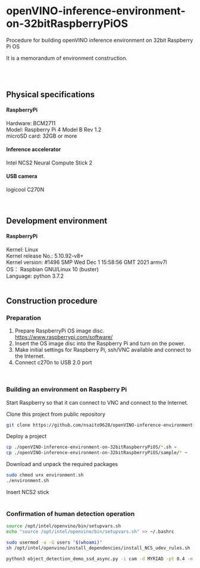 # openVINO-inference-environment-on-32bitRaspberryPiOS
Procedure for building openVINO inference environment on 32bit Raspberry Pi OS  

It is a memorandum of environment construction.  

<br>
<br>

## **Physical specifications**

#### **RaspberryPi**
Hardware: BCM2711  
Model: Raspberry Pi 4 Model B Rev 1.2  
microSD card: 32GB or more

#### **Inference accelerator**
Intel NCS2 Neural Compute Stick 2  

#### **USB camera**
logicool C270N  
<br>
<br />

## **Development environment**
#### **RaspberryPi**
Kernel: Linux    
Kernel release No.: 5.10.92-v8+   
Kernel version: #1496 SMP Wed Dec 1 15:58:56 GMT 2021 armv7l    
OS： Raspbian GNU/Linux 10 (buster)  
Language: python 3.7.2  
<br/>

## **Construction procedure**

### **Preparation**
1.  Prepare RaspberryPi OS image disc.  https://www.raspberrypi.com/software/
2. Insert the OS image disc into the Raspberry Pi and turn on the power.
3. Make initial settings for Raspberry Pi, ssh/VNC available and connect to the Internet.  
4. Connect c270n to USB 2.0 port  
<br>

### **Building an environment on Raspberry Pi**
Start Raspberry so that it can connect to VNC and connect to the Internet.  
  
Clone this project from public repository
```sh  
git clone https://github.com/nsaito9628/openVINO-inference-environment-on-32bitRaspberryPiOS.git
```
  
Deploy a project  
``` sh
cp ./openVINO-inference-environment-on-32bitRaspberryPiOS/*.sh ~
cp ./openVINO-inference-environment-on-32bitRaspberryPiOS/sample/* ~
```

Download and unpack the required packages
```sh
sudo chmod u+x environment.sh
./environment.sh
```
  
Insert NCS2 stick  
<br>
### **Confirmation of human detection operation**
```sh  
source /opt/intel/openvino/bin/setupvars.sh
echo "source /opt/intel/openvino/bin/setupvars.sh" >> ~/.bashrc

sudo usermod -a -G users "$(whoami)"
sh /opt/intel/openvino/install_dependencies/install_NCS_udev_rules.sh

python3 object_detection_demo_ssd_async.py -i cam -d MYRIAD -pt 0.4 -m ./person-vehicle-bike-detection-crossroad-0078.xml
```


